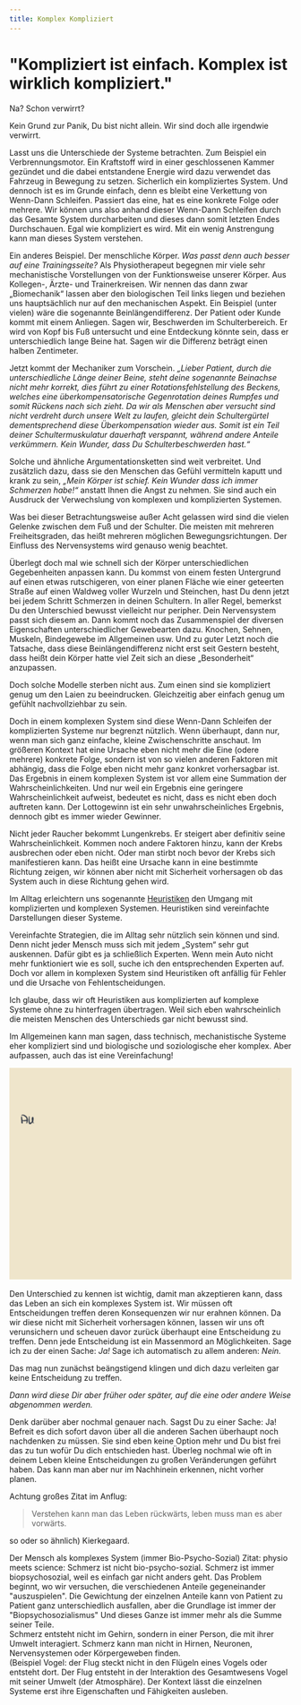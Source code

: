 ```yaml
---
title: Komplex Kompliziert
---
```


# "Kompliziert ist einfach. Komplex ist wirklich kompliziert."

Na? Schon verwirrt?

Kein Grund zur Panik, Du bist nicht allein. Wir sind doch alle irgendwie verwirrt. 

Lasst uns die Unterschiede der Systeme betrachten. Zum Beispiel ein Verbrennungsmotor. Ein Kraftstoff wird in einer geschlossenen Kammer gezündet und die dabei entstandene Energie wird dazu verwendet das Fahrzeug in Bewegung zu setzen. Sicherlich ein kompliziertes System. Und dennoch ist es im Grunde einfach, denn es bleibt eine Verkettung von Wenn-Dann Schleifen. Passiert das eine, hat es eine konkrete Folge oder mehrere. Wir können uns also anhand dieser Wenn-Dann Schleifen durch das Gesamte System durcharbeiten und dieses dann somit letzten Endes Durchschauen. Egal wie kompliziert es wird. Mit ein wenig Anstrengung kann man dieses System verstehen.

Ein anderes Beispiel. Der menschliche Körper. *Was passt denn auch besser auf eine Trainingsseite?* Als Physiotherapeut begegnen mir viele sehr mechanistische Vorstellungen von der Funktionsweise unserer Körper. Aus Kollegen-, Ärzte- und Trainerkreisen. Wir nennen das dann zwar „Biomechanik“ lassen aber den biologischen Teil links liegen und beziehen uns hauptsächlich nur auf den mechanischen Aspekt. Ein Beispiel (unter vielen) wäre die sogenannte Beinlängendifferenz. Der Patient oder Kunde kommt mit einem Anliegen. Sagen wir, Beschwerden im Schulterbereich. Er wird von Kopf bis Fuß untersucht und eine Entdeckung könnte sein, dass er unterschiedlich lange Beine hat. Sagen wir die Differenz beträgt einen halben Zentimeter.

Jetzt kommt der Mechaniker zum Vorschein. *„Lieber Patient, durch die unterschiedliche Länge deiner Beine, steht deine sogenannte Beinachse nicht mehr korrekt, dies führt zu einer Rotationsfehlstellung des Beckens, welches eine überkompensatorische Gegenrotation deines Rumpfes und somit Rückens nach sich zieht. Da wir als Menschen aber versucht sind nicht verdreht durch unsere Welt zu laufen, gleicht dein Schultergürtel dementsprechend diese Überkompensation wieder aus. Somit ist ein Teil deiner Schultermuskulatur dauerhaft verspannt, während andere Anteile verkümmern. Kein Wunder, dass Du Schulterbeschwerden hast.“*

Solche und ähnliche Argumentationsketten sind weit verbreitet. Und zusätzlich dazu, dass sie den Menschen das Gefühl vermitteln kaputt und krank zu sein, *„Mein Körper ist schief. Kein Wunder dass ich immer Schmerzen habe!“* anstatt Ihnen die Angst zu nehmen. Sie sind auch ein Ausdruck der Verwechslung von komplexen und komplizierten Systemen.

Was bei dieser Betrachtungsweise außer Acht gelassen wird sind die vielen Gelenke zwischen dem Fuß und der Schulter. Die meisten mit mehreren Freiheitsgraden, das heißt mehreren möglichen Bewegungsrichtungen. Der Einfluss des Nervensystems wird genauso wenig beachtet.

Überlegt doch mal wie schnell sich der Körper unterschiedlichen Gegebenheiten anpassen kann. Du kommst von einem festen Untergrund auf einen etwas rutschigeren, von einer planen Fläche wie einer geteerten Straße auf einen Waldweg voller Wurzeln und Steinchen, hast Du denn jetzt bei jedem Schritt Schmerzen in deinen Schultern. In aller Regel, bemerkst Du den Unterschied bewusst vielleicht nur peripher. Dein Nervensystem passt sich diesem an. Dann kommt noch das Zusammenspiel der diversen Eigenschaften unterschiedlicher Gewebearten dazu. Knochen, Sehnen, Muskeln, Bindegewebe im Allgemeinen usw. Und zu guter Letzt noch die Tatsache, dass diese Beinlängendifferenz nicht erst seit Gestern besteht, dass heißt dein Körper hatte viel Zeit sich an diese „Besonderheit“ anzupassen.

Doch solche Modelle sterben nicht aus. Zum einen sind sie kompliziert genug um den Laien zu beeindrucken. Gleichzeitig aber einfach genug um gefühlt nachvollziehbar zu sein.

Doch in einem komplexen System sind diese Wenn-Dann Schleifen der komplizierten Systeme nur begrenzt nützlich. Wenn überhaupt, dann nur, wenn man sich ganz einfache, kleine Zwischenschritte anschaut. Im größeren Kontext hat eine Ursache eben nicht mehr die Eine (odere mehrere) konkrete Folge, sondern ist von so vielen anderen Faktoren mit abhängig, dass die Folge eben nicht mehr ganz konkret vorhersagbar ist. Das Ergebnis in einem komplexen System ist vor allem eine Summation der Wahrscheinlichkeiten. Und nur weil ein Ergebnis eine geringere Wahrscheinlichkeit aufweist, bedeutet es nicht, dass es nicht eben doch auftreten kann. Der Lottogewinn ist ein sehr unwahrscheinliches Ergebnis, dennoch gibt es immer wieder Gewinner.

Nicht jeder Raucher bekommt Lungenkrebs. Er steigert aber definitiv seine Wahrscheinlichkeit. Kommen noch andere Faktoren hinzu, kann der Krebs ausbrechen oder eben nicht. Oder man stirbt noch bevor der Krebs sich manifestieren kann. Das heißt eine Ursache kann in eine bestimmte Richtung zeigen, wir können aber nicht mit Sicherheit vorhersagen ob das System auch in diese Richtung gehen wird.

Im Alltag erleichtern uns sogenannte [Heuristiken](https://www.spektrum.de/lexikon/psychologie/heuristiken/6524) den Umgang mit komplizierten und komplexen Systemen. Heuristiken sind vereinfachte Darstellungen dieser Systeme.

Vereinfachte Strategien, die im Alltag sehr nützlich sein können und sind. Denn nicht jeder Mensch muss sich mit jedem „System“ sehr gut auskennen. Dafür gibt es ja schließlich Experten. Wenn mein Auto nicht mehr funktioniert wie es soll, suche ich den entsprechenden Experten auf. Doch vor allem in komplexen System sind Heuristiken oft anfällig für Fehler und die Ursache von Fehlentscheidungen.

Ich glaube, dass wir oft Heuristiken aus komplizierten auf komplexe Systeme ohne zu hinterfragen übertragen. Weil sich eben wahrscheinlich die meisten Menschen des Unterschieds gar nicht bewusst sind.

Im Allgemeinen kann man sagen, dass technisch, mechanistische Systeme eher kompliziert sind und biologische und soziologische eher komplex. Aber aufpassen, auch das ist eine Vereinfachung!

![Komplexe-Systeme](/assets/LT-Regel-Nr.03.gif)


Den Unterschied zu kennen ist wichtig, damit man akzeptieren kann, dass das Leben an sich ein komplexes System ist. Wir müssen oft Entscheidungen treffen deren Konsequenzen wir nur erahnen können. Da wir diese nicht mit Sicherheit vorhersagen können, lassen wir uns oft verunsichern und scheuen davor zurück überhaupt eine Entscheidung zu treffen. Denn jede Entscheidung ist ein Massenmord an Möglichkeiten. Sage ich zu der einen Sache: *Ja!* Sage ich automatisch zu allem anderen: *Nein.*

Das mag nun zunächst beängstigend klingen und dich dazu verleiten gar keine Entscheidung zu treffen.

*Dann wird diese Dir aber früher oder später, auf die eine oder andere Weise abgenommen werden.*

Denk darüber aber nochmal genauer nach. Sagst Du zu einer Sache: Ja! Befreit es dich sofort davon über all die anderen Sachen überhaupt noch nachdenken zu müssen. Sie sind eben keine Option mehr und Du bist frei das zu tun wofür Du dich entschieden hast. Überleg nochmal wie oft in deinem Leben kleine Entscheidungen zu großen Veränderungen geführt haben. Das kann man aber nur im Nachhinein erkennen, nicht vorher planen.

Achtung großes Zitat im Anflug:

> Verstehen kann man das Leben rückwärts, leben muss man es aber vorwärts.

so oder so ähnlich) Kierkegaard.  



Der Mensch als komplexes System (immer Bio-Psycho-Sozial)
Zitat: physio meets science:
Schmerz ist nicht bio-psycho-sozial. Schmerz ist immer biopsychosozial, weil es einfach gar nicht anders geht. Das Problem beginnt, wo wir versuchen, die verschiedenen Anteile gegeneinander "auszuspielen".  Die Gewichtung der einzelnen Anteile kann von Patient zu Patient ganz unterschiedlich ausfallen, aber die Grundlage ist immer der "Biopsychosozialismus"
Und dieses Ganze ist immer mehr als die Summe seiner Teile.  
Schmerz entsteht nicht im Gehirn, sondern in einer Person, die mit ihrer Umwelt interagiert.  Schmerz kann man nicht in Hirnen, Neuronen, Nervensystemen oder Körpergeweben finden.  
(Beispiel Vogel:  der Flug steckt nicht in den Flügeln eines Vogels oder entsteht dort.  Der Flug entsteht in der Interaktion des Gesamtwesens Vogel mit seiner Umwelt (der Atmosphäre). 
Der Kontext lässt die einzelnen Systeme erst ihre Eigenschaften und Fähigkeiten ausleben.  

 

